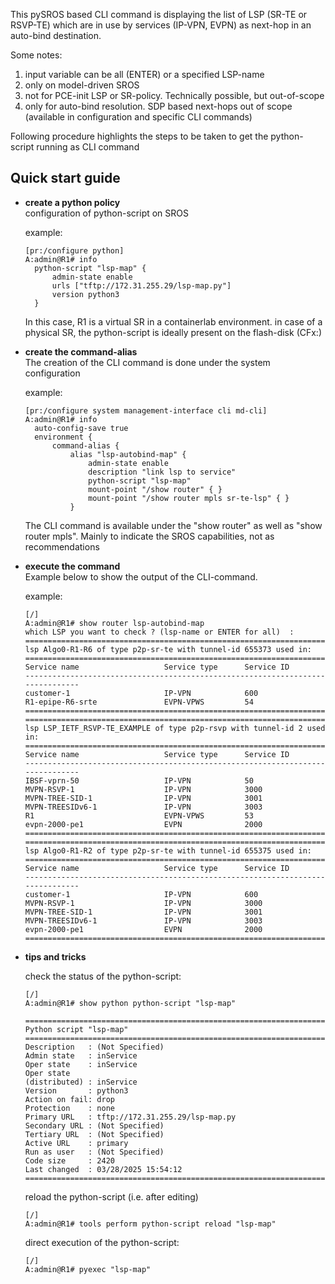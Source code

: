 

This pySROS based CLI command is displaying the list of LSP (SR-TE or RSVP-TE) which are in use by services (IP-VPN, EVPN) as next-hop in an auto-bind destination.

Some notes:
1) input variable can be all (ENTER) or a specified LSP-name
1) only on model-driven SROS
2) not for PCE-init LSP or SR-policy. Technically possible, but out-of-scope
3) only for auto-bind resolution. SDP based next-hops out of scope (available in configuration and specific CLI commands)

Following procedure highlights the steps to be taken to get the python-script running as CLI command

## Quick start guide
* **create a python policy**  
  configuration of python-script on SROS
  
  example:
  ```
  [pr:/configure python]
  A:admin@R1# info
    python-script "lsp-map" {
        admin-state enable
        urls ["tftp://172.31.255.29/lsp-map.py"]
        version python3
    }
  ```
  In this case, R1 is a virtual SR in a containerlab environment. in case of a physical SR, the python-script is ideally present on the flash-disk (CFx:)

* **create the command-alias**  
  The creation of the CLI command is done under the system configuration
   
  example:
  ```
  [pr:/configure system management-interface cli md-cli]
  A:admin@R1# info
    auto-config-save true
    environment {
        command-alias {
            alias "lsp-autobind-map" {
                admin-state enable
                description "link lsp to service"
                python-script "lsp-map"
                mount-point "/show router" { }
                mount-point "/show router mpls sr-te-lsp" { }
            }
  ```
  The CLI command is available under the "show router" as well as "show router mpls". Mainly to indicate the SROS capabilities, not as recommendations


* **execute the command**  
  Example below to show the output of the CLI-command.

  example:
  ```
  [/]
  A:admin@R1# show router lsp-autobind-map
  which LSP you want to check ? (lsp-name or ENTER for all)  : 
  ===============================================================================
  lsp Algo0-R1-R6 of type p2p-sr-te with tunnel-id 655373 used in:
  ===============================================================================
  Service name                   Service type      Service ID
  -------------------------------------------------------------------------------
  customer-1                     IP-VPN            600
  R1-epipe-R6-srte               EVPN-VPWS         54
  ===============================================================================
  ===============================================================================
  lsp LSP_IETF_RSVP-TE_EXAMPLE of type p2p-rsvp with tunnel-id 2 used in:
  ===============================================================================
  Service name                   Service type      Service ID
  -------------------------------------------------------------------------------
  IBSF-vprn-50                   IP-VPN            50
  MVPN-RSVP-1                    IP-VPN            3000
  MVPN-TREE-SID-1                IP-VPN            3001
  MVPN-TREESIDv6-1               IP-VPN            3003
  R1                             EVPN-VPWS         53
  evpn-2000-pe1                  EVPN              2000
  ===============================================================================
  ===============================================================================
  lsp Algo0-R1-R2 of type p2p-sr-te with tunnel-id 655375 used in:
  ===============================================================================
  Service name                   Service type      Service ID
  -------------------------------------------------------------------------------
  customer-1                     IP-VPN            600
  MVPN-RSVP-1                    IP-VPN            3000
  MVPN-TREE-SID-1                IP-VPN            3001
  MVPN-TREESIDv6-1               IP-VPN            3003
  evpn-2000-pe1                  EVPN              2000
  ===============================================================================
  ```

* **tips and tricks** 
 
  check the status of the python-script:
  ```
  [/]
  A:admin@R1# show python python-script "lsp-map"

  ===============================================================================
  Python script "lsp-map"
  ===============================================================================
  Description   : (Not Specified)
  Admin state   : inService
  Oper state    : inService
  Oper state
  (distributed) : inService
  Version       : python3
  Action on fail: drop
  Protection    : none
  Primary URL   : tftp://172.31.255.29/lsp-map.py
  Secondary URL : (Not Specified)
  Tertiary URL  : (Not Specified)
  Active URL    : primary
  Run as user   : (Not Specified)
  Code size     : 2420
  Last changed  : 03/28/2025 15:54:12
  ===============================================================================
  ```

  reload the python-script (i.e. after editing)
  ```
  [/]
  A:admin@R1# tools perform python-script reload "lsp-map"
  ```

  direct execution of the python-script:
  ```
  [/]
  A:admin@R1# pyexec "lsp-map"
  ```